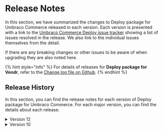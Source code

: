 # Release Notes

In this section, we have summarized the changes to Deploy package for Umbraco Commerce released in each version. Each version is presented with a link to the [Umbraco Commerce Deploy issue tracker](https://github.com/umbraco/Umbraco.Commerce.Deploy/issues) showing a list of issues resolved in the release. We also link to the individual issues themselves from the detail.

If there are any breaking changes or other issues to be aware of when upgrading they are also noted here.

{% hint style="info" %}
For details of releases for **Deploy package for Vendr**, refer to the [Change log file on Github](../../changelog-archive/package-deploy.md).
{% endhint %}

## Release History

In this section, you can find the release notes for each version of Deploy package for Umbraco Commerce. For each major version, you can find the details about each release.

<!-- <details>

<summary>Version</summary>

[**version**](link) **(date)**

* issue notes

</details> -->

<details>

<summary>Version 12</summary>

#### [12.0.1](https://github.com/umbraco/Umbraco.Commerce.Deploy/issues?q=is%3Aissue+is%3Aclosed+label%3Arelease%2F12.0.1) (TBD)

* Fixed issue where store entity pickers would fail to transfer correctly do to deserializing property editor config to the wrong format [#3](https://github.com/umbraco/Umbraco.Commerce.Deploy/issues/3).

#### [12.0.0](https://github.com/umbraco/Umbraco.Commerce.Deploy/issues?q=is%3Aissue+is%3Aclosed+label%3Arelease%2F12.0.0) (July 5th 2023)

* [Initial product launch](https://umbraco.com/blog/umbraco-commerce-release/).

</details>

<details>

<summary>Version 10</summary>

#### [10.0.1](https://github.com/umbraco/Umbraco.Commerce.Deploy/issues?q=is%3Aissue+is%3Aclosed+label%3Arelease%2F10.0.1) (TBD)

* Fixed issue where store entity pickers would fail to transfer correctly do to deserializing property editor config to the wrong format [#3](https://github.com/umbraco/Umbraco.Commerce.Deploy/issues/3).

#### [10.0.0](https://github.com/umbraco/Umbraco.Commerce.Deploy/issues?q=is%3Aissue+is%3Aclosed+label%3Arelease%2F10.0.0) (July 5th 2023)

* [Initial product launch](https://umbraco.com/blog/umbraco-commerce-release/).

</details>
